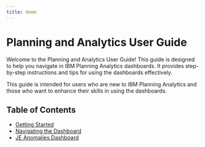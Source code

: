 ```yaml
---
title: Home
---
```


# Planning and Analytics User Guide

Welcome to the Planning and Analytics User Guide! This guide is designed to help you navigate in IBM Planning Analytics dashboards. It provides step-by-step instructions and tips for using the dashboards effectively.

This guide is intended for users who are new to IBM Planning Analytics and those who want to enhance their skills in using the dashboards.

## Table of Contents
- [Getting Started](./getting_started.md)
- [Navigating the Dashboard](#navigating-the-dashboard)
- [JE Anomalies Dashboard](../docs/usecases/je_anomalies_dashboard/index.md)
